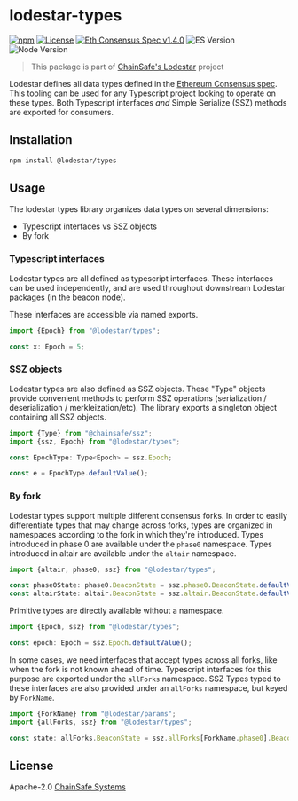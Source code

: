 # lodestar-types

[![npm](https://img.shields.io/npm/v/@lodestar/types)](https://www.npmjs.com/package/@lodestar/types)
[![License](https://img.shields.io/badge/License-Apache%202.0-blue.svg)](https://opensource.org/licenses/Apache-2.0)
[![Eth Consensus Spec v1.4.0](https://img.shields.io/badge/ETH%20consensus--spec-1.4.0-blue)](https://github.com/ethereum/consensus-specs/releases/tag/v1.4.0)
![ES Version](https://img.shields.io/badge/ES-2021-yellow)
![Node Version](https://img.shields.io/badge/node-20.x-green)

> This package is part of [ChainSafe's Lodestar](https://lodestar.chainsafe.io) project

Lodestar defines all data types defined in the [Ethereum Consensus spec](https://github.com/ethereum/consensus-specs). This tooling can be used for any Typescript project looking to operate on these types. Both Typescript interfaces _and_ Simple Serialize (SSZ) methods are exported for consumers.

## Installation

```sh
npm install @lodestar/types
```

## Usage

The lodestar types library organizes data types on several dimensions:

- Typescript interfaces vs SSZ objects
- By fork

### Typescript interfaces

Lodestar types are all defined as typescript interfaces. These interfaces can be used independently, and are used throughout downstream Lodestar packages (in the beacon node).

These interfaces are accessible via named exports.

```typescript
import {Epoch} from "@lodestar/types";

const x: Epoch = 5;
```

### SSZ objects

Lodestar types are also defined as SSZ objects. These "Type" objects provide convenient methods to perform SSZ operations (serialization / deserialization / merkleization/etc). The library exports a singleton object containing all SSZ objects.

```typescript
import {Type} from "@chainsafe/ssz";
import {ssz, Epoch} from "@lodestar/types";

const EpochType: Type<Epoch> = ssz.Epoch;

const e = EpochType.defaultValue();
```

### By fork

Lodestar types support multiple different consensus forks. In order to easily differentiate types that may change across forks, types are organized in namespaces according to the fork in which they're introduced. Types introduced in phase 0 are available under the `phase0` namespace. Types introduced in altair are available under the `altair` namespace.

```typescript
import {altair, phase0, ssz} from "@lodestar/types";

const phase0State: phase0.BeaconState = ssz.phase0.BeaconState.defaultValue();
const altairState: altair.BeaconState = ssz.altair.BeaconState.defaultValue();
```

Primitive types are directly available without a namespace.

```typescript
import {Epoch, ssz} from "@lodestar/types";

const epoch: Epoch = ssz.Epoch.defaultValue();
```

In some cases, we need interfaces that accept types across all forks, like when the fork is not known ahead of time. Typescript interfaces for this purpose are exported under the `allForks` namespace. SSZ Types typed to these interfaces are also provided under an `allForks` namespace, but keyed by `ForkName`.

```typescript
import {ForkName} from "@lodestar/params";
import {allForks, ssz} from "@lodestar/types";

const state: allForks.BeaconState = ssz.allForks[ForkName.phase0].BeaconState.defaultValue();
```

## License

Apache-2.0 [ChainSafe Systems](https://chainsafe.io)

